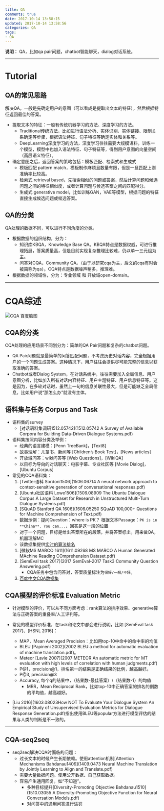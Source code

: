 ```yaml
---
title: QA
comments: true
date: 2017-10-14 13:58:15
updated: 2017-10-14 13:58:56
categories: QA
tags:
- QA
---
```


**说明：** QA，比如qa pair问题，chatbot智能聊天，dialog对话系统。
<!-- more -->
---
# Tutorial

## QA的常见思路

解决QA，一般是先确定用户的意图（可以看成是提取出文本的特征），然后根据特征返回最佳的答案。

* 提取文本的特征：一般有传统机器学习的方法、深度学习的方法。
  * Traditional传统方法，比如进行语法分析、实体识别、实体链接、限制关系确定等步骤，根据语法特征、句子特征等确定实体和关系等。
  * DeepLearning深度学习的方法，深度学习往往需要大规模语料，训练一个模型，模型中也加入语法特征、句子特征等，得到用户意图的向量空间（高层语义特征）。
* 确定意图之后，返回答案的策略包括：模板匹配、检索式和生成式
  * 模板匹配 pattern match，模板制作麻烦且数量有限，但是一旦匹配上则准确率比较高。
  * 检索式 retrieval based，先搜索相似的问题或答案，然后计算问题和候选问题之间的特征相似度，或者计算问题与候选答案之间的匹配得分。
  * 生成式 generative model，比如训练GAN，VAE等模型，根据问题的特征直接生成候选问题或候选答案。

## QA的分类

QA处理的数据不同，可以进行不同角度的分类。

* 根据数据的组织结构，分为：
  * 知识库KBQA，Knowledge Base QA。KBQA特点是数据权威，可进行推理拓展，答案质量高，但是目前实现复杂推理比较难，仍以单一三元组为主。
  * 问答对CQA，Community QA。（由于以研究cqa为主，后文的cqa有时会被简称为qa）。CQA特点是数据噪声稍多，推理难。
* 根据数据的领域性，分为：专业领域 和 开放域open-domain。

---
# CQA综述

![CQA 百度脑图](http://zcy.ckcest.cn/cdn/zy/20171011-Image-1.jpg)

## CQA的分类

CQA处理的应用场景不同划分为：简单的QA Pair问题和复杂的chatbot问题。

* QA Pair问题就是最简单的问答匹配问题，不考虑历史对话内容，完全根据用户的一个问题生成答案。这种情况下，用户往往会提供尽可能完整的信息以获取准确的答案。
* Chatbot或者Dialog System，在对话系统中，往往需要加入全局信息、用户意图分析，比如加入所有对话内容特征、用户主题特征、用户信息特征等。这是因为，在多轮对话时，虽然上一句的信息关联性最大，但是可能缺乏全局信息，比如用户说“那怎么办”就没有主体。

## 语料集与任务 Corpus and Task

* 语料集的survey
  * [对话语料集调研1512.05742](1512.05742 A Survey of Available Corpora for Building Data-Driven Dialogue Systems.pdf)
* 语料集按照内容分类及举例：
  * 经典的语言建模：[Penn TreeBank]，[Text8]
  * 故事理解：儿童书、新闻等 [Children’s Book Test]，[News articles]
  * 开放域问答：wiki问答等 [Web Questions]，[WikiQA]
  * 以目标为导向的对话聊天：电影字幕、专业社区等 [Movie Dialog]，[Ubuntu Corpus]
* 常见的CQA语料集：
  1. [Twitter语料 Sordoni1506](1506.06714 A neural network approach to context-sensitive generation of conversational responses.pdf)
  1. [Ubuntu社区语料 Lowe1506](1506.08909 The Ubuntu Dialogue Corpus A Large Dataset for Research in Unstructured Multi-Turn Dialogue Systems.pdf)
  1. [SQuAD Stanford QA 1606](1606.05250 SQuAD 100,000+ Questions for Machine Comprehension of Text.pdf)
    * 数据示例：提问Question：where is PK？ 根据文本Passage：`PK is in **China**. You can...`，回答是这一段的位置
    * 对于一个问题，目标是给出答案所在的段落，并将答案标出。用来做QA，机器理解MC
    * 该数据集提供[实时的算法排名](https://rajpurkar.github.io/SQuAD-explorer/)
  1. [微软MS MARCO 1611](1611.09268 MS MARCO A Human Generated MAchine Reading COmprehension Dataset.pdf)
  1. [SemEval task 2017](2017 SemEval-2017 Task3 Community Question Answering.pdf) 
	  * CQA任务中包含问答对，答案质量标注为`很好/一般/不好`。
  1. [百度中文CQA数据集](http://idl.baidu.com/WebQA.html)

## CQA模型的评价标准 Evaluation Metric
* 针对模型的评价，可以从不同方面考虑：rank算法的排序效果、generative算法与正确答案的重叠率/人工评判等。
* 常见的模型评价标准，在task和论文中都会进行说明，比如 [SemEval task 2017]、[HSNL 2016]：
	* MAP，Mean Averaged Precision：比如用top-10中命中的命中率的均值
	* BLEU [Papineni 2002](2002 BLEU a method for automatic evaluation of machine translation.pdf)。
	* Meteor [Lavie 2007](2007 METEOR An automatic metric for MT evaluation with high levels of correlation with human judgments.pdf)
	* P@1，precision@1，排名第一的结果是正确结果的比例，越高越好。
	* P@3, precision@3
  * Accuracy, 每个q的结果中，（结果数-最佳答案）/（结果数-1）的均值
	* MRR，Mean Reciprocal Rank，比如top-10中正确答案的排名的倒数的平均值，越高越好。


* [Liu 2016](1603.08023How NOT To Evaluate Your Dialogue System An Empirical Study of Unsupervised Evaluation Metrics for Dialogue Response Generation.pdf)指出使用BLEU等popular方法进行模型评估的结果与人类的判断是不一致的。


---
## CQA-seq2seq

* seq2seq解决CQA时面临的问题：
  * 过长文本的时候产生长期依赖。使用attention机制[Attention Mechanisms Bahdanau1409](1409.0473 Neural Machine Translation by Jointly Learning to Align and Translate.pdf)
  * 需要大量数据问题。使用公开数据、自己获取数据。
  * 容易产生通用回复，如“不知道”。
    * 多种目标提升[Diversity-Promoting Objective Bahdanau1510](1510.03055 A Diversity-Promoting Objective Function for Neural Conversation Models.pdf)
    * 对问答中的通用问答进行惩罚
